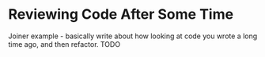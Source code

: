 Reviewing Code After Some Time
================================

Joiner example - basically write about how looking at code you wrote a long time ago, and then refactor.
TODO

